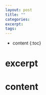 ```yaml
---
layout: post
title: ""
categories: 
excerpt: 
tags: 
---
```


* content
{:toc}


# excerpt



# content
